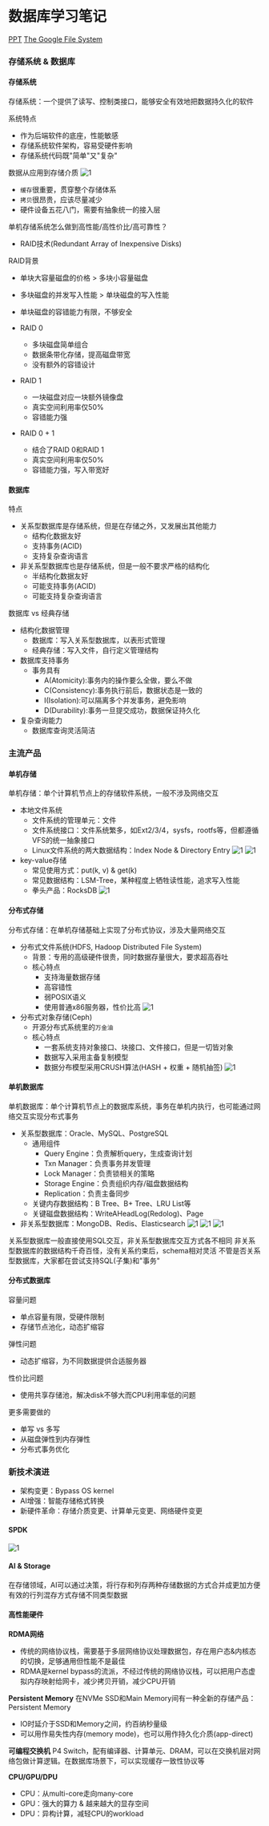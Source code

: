 # 数据库学习笔记
[PPT](https://bytedance.larkoffice.com/file/boxcn7QgwoNh57Tjg6HmxKMhMHf)
[The Google File System](https://static.googleusercontent.com/media/research.google.com/zh-CN//archive/gfs-sosp2003.pdf)

### 存储系统 & 数据库

#### 存储系统
存储系统：一个提供了读写、控制类接口，能够安全有效地把数据持久化的软件

系统特点
+ 作为后端软件的底座，性能敏感
+ 存储系统软件架构，容易受硬件影响
+ 存储系统代码既"简单"又"复杂"

数据从应用到存储介质
![1](QQ20250130-155204.png)
+ `缓存`很重要，贯穿整个存储体系
+ `拷贝`很昂贵，应该尽量减少
+ 硬件设备五花八门，需要有抽象统一的接入层

单机存储系统怎么做到高性能/高性价比/高可靠性？
+ RAID技术(Redundant Array of Inexpensive Disks)

RAID背景
+ 单块大容量磁盘的价格 $\gt$ 多块小容量磁盘
+ 多块磁盘的并发写入性能 $\gt$ 单块磁盘的写入性能
+ 单块磁盘的容错能力有限，不够安全

+ RAID 0
  + 多块磁盘简单组合
  + 数据条带化存储，提高磁盘带宽
  + 没有额外的容错设计
+ RAID 1
  + 一块磁盘对应一块额外镜像盘
  + 真实空间利用率仅$50\%$
  + 容错能力强
+ RAID 0 + 1
  + 结合了RAID 0和RAID 1
  + 真实空间利用率仅$50\%$
  + 容错能力强，写入带宽好

#### 数据库
特点
+ 关系型数据库是存储系统，但是在存储之外，又发展出其他能力
  + 结构化数据友好
  + 支持事务(ACID)
  + 支持复杂查询语言
+ 非关系型数据库也是存储系统，但是一般不要求严格的结构化
  + 半结构化数据友好
  + 可能支持事务(ACID)
  + 可能支持复杂查询语言

数据库 vs 经典存储
+ 结构化数据管理
  + 数据库：写入关系型数据库，以表形式管理
  + 经典存储：写入文件，自行定义管理结构
+ 数据库支持事务
  + 事务具有
    + A(Atomicity):事务内的操作要么全做，要么不做
    + C(Consistency):事务执行前后，数据状态是一致的
    + I(Isolation):可以隔离多个并发事务，避免影响
    + D(Durability):事务一旦提交成功，数据保证持久化
+ 复杂查询能力
  + 数据库查询灵活简洁

### 主流产品

#### 单机存储
单机存储：单个计算机节点上的存储软件系统，一般不涉及网络交互
+ 本地文件系统
  + 文件系统的管理单元：文件
  + 文件系统接口：文件系统繁多，如Ext2/3/4，sysfs，rootfs等，但都遵循VFS的统一抽象接口
  + Linux文件系统的两大数据结构：Index Node & Directory Entry
  ![1](QQ20250130-161447.png)
  ![1](QQ20250130-161517.png)
+ key-value存储
  + 常见使用方式：put(k, v) & get(k)
  + 常见数据结构：LSM-Tree，某种程度上牺牲读性能，追求写入性能
  + 拳头产品：RocksDB
  ![1](QQ20250130-161826.png)

#### 分布式存储
分布式存储：在单机存储基础上实现了分布式协议，涉及大量网络交互

+ 分布式文件系统(HDFS, Hadoop Distributed File System)
  + 背景：专用的高级硬件很贵，同时数据存量很大，要求超高吞吐
  + 核心特点
    + 支持海量数据存储
    + 高容错性
    + 弱POSIX语义
    + 使用普通x86服务器，性价比高
  ![1](QQ20250130-162628.png)
+ 分布式对象存储(Ceph)
  + 开源分布式系统里的`万金油`
  + 核心特点
    + 一套系统支持对象接口、块接口、文件接口，但是一切皆对象
    + 数据写入采用主备复制模型
    + 数据分布模型采用CRUSH算法(HASH + 权重 + 随机抽签)
  ![1](QQ20250130-162826.png)

#### 单机数据库
单机数据库：单个计算机节点上的数据库系统，事务在单机内执行，也可能通过网络交互实现分布式事务

+ 关系型数据库：Oracle、MySQL、PostgreSQL
  + 通用组件
    + Query Engine：负责解析query，生成查询计划
    + Txn Manager：负责事务并发管理
    + Lock Manager：负责锁相关的策略
    + Storage Engine：负责组织内存/磁盘数据结构
    + Replication：负责主备同步
  + 关键内存数据结构：B Tree、B+ Tree、LRU List等
  + 关键磁盘数据结构：WriteAHeadLog(Redolog)、Page
+ 非关系型数据库：MongoDB、Redis、Elasticsearch
  ![1](QQ20250130-163710.png)
  ![1](QQ20250130-163721.png)
  ![1](QQ20250130-163701.png)

关系型数据库一般直接使用SQL交互，非关系型数据库交互方式各不相同
非关系型数据库的数据结构千奇百怪，没有关系约束后，schema相对灵活
不管是否关系型数据库，大家都在尝试支持SQL(子集)和"事务"

#### 分布式数据库
容量问题
+ 单点容量有限，受硬件限制
+ 存储节点池化，动态扩缩容

弹性问题
+ 动态扩缩容，为不同数据提供合适服务器

性价比问题
+ 使用共享存储池，解决disk不够大而CPU利用率低的问题

更多需要做的
+ 单写 vs 多写
+ 从磁盘弹性到内存弹性
+ 分布式事务优化

### 新技术演进

+ 架构变更：Bypass OS kernel
+ AI增强：智能存储格式转换
+ 新硬件革命：存储介质变更、计算单元变更、网络硬件变更

#### SPDK
![1](QQ20250131-111923.png)

#### AI & Storage
在存储领域，AI可以通过决策，将行存和列存两种存储数据的方式合并成更加方便有效的行列混存方式存储不同类型数据

#### 高性能硬件
**RDMA网络**
+ 传统的网络协议栈，需要基于多层网络协议处理数据包，存在用户态&内核态的切换，足够通用但性能不是最佳
+ RDMA是kernel bypass的流派，不经过传统的网络协议栈，可以把用户态虚拟内存映射给网卡，减少拷贝开销，减少CPU开销

**Persistent Memory**
在NVMe SSD和Main Memory间有一种全新的存储产品：Persistent Memory
+ IO时延介于SSD和Memory之间，约百纳秒量级
+ 可以用作易失性内存(memory mode)，也可以用作持久化介质(app-direct)

**可编程交换机**
P4 Switch，配有编译器、计算单元、DRAM，可以在交换机层对网络包做计算逻辑。在数据库场景下，可以实现缓存一致性协议等

**CPU/GPU/DPU**
+ CPU：从multi-core走向many-core
+ GPU：强大的算力 & 越来越大的显存空间
+ DPU：异构计算，减轻CPU的workload













































